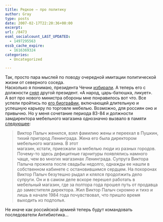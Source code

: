 ```yaml
---
title: Редкое — про политику
author: Gray
type: posts
date: 2007-02-17T22:20:36+00:00
excerpt:
url: /8473
esml_socialcount_LAST_UPDATED:
  - 1497295563
essb_cache_expire:
  - 1616369324
categories:
  - Uncategorized

---
```








Так, просто пара мыслей по поводу очередной имитации политической жизни от северного соседа.  
Насколько я понимаю, президента Чечни <a href="http://www.regnum.ru/dossier/67.html" target="_blank">избирали</a>. А теперь его с должности <a href="http://news.yandex.ru/yandsearch?cl4url=www.kommersant.ru/doc%2Dy.html%3FdocId%3D743583%26issueId%3D36204&country=Russia&cat=40" target="_blank">снял</a> другой президент. &#171;А народ, царь-батюшка, ликует&#187;.  
А вот про нового министра обороны мне понравилось вот что. Все успели пройтись по <a href="http://lenta.ru/lib/14164537" target="_blank">его биографии</a>, включающей длительную и успешную карьеру по торговле мебелью. Возможно, для россиян оно и привычно. Но у меня сочетание периода 83-84 и должности замдиректора мебельного магазина однозначно вызвало в памяти <a href="http://bookz.ru/authors/konstantinov-andrei/constvandr01/page-7-constvandr01.html" target="_blank">следующее</a>:

> Виктор Палыч женился, взял фамилию жены и переехал в Пушкин, тихий пригород Ленинграда. Жена его была директором мебельного магазина. В этот  
> магазин, кстати, приезжали за мебелью люди из разных городов. Почему-то здесь дефицитные гарнитуры появлялись намного чаще, чем во многих магазинах Ленинграда. Супруга Виктора Палыча прожила после свадьбы недолго, однажды ее нашли в собственном кабинете с остановившимся сердцем. На похоронах Виктор Палыч безутешно рыдал и клялся продолжить дело супруги. Он и в самом деле вскоре перешел работать в мебельный магазин, где за полтора года прошел путь от продавца до заместителя директора. Жил Виктор Палыч скромно и тихо и лишь в начале 1984 года почувствовал, что пришло время выходить из подполья.

Не иначе как российской армией теперь будут командовать последователи Антибиотика&#8230;